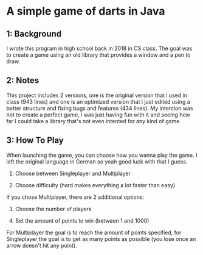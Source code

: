 # A simple game of darts in Java


## 1: Background

I wrote this program in high school back in 2018 in CS class. The goal was to create a game using an old library that provides a window and a pen to draw. 

## 2: Notes

This project includes 2 versions, one is the original version that i used in class (943 lines) and one is an optimized version that i just edited using a better structure and fixing bugs and features (434 lines). My intention was not to create a perfect 
game, I was just having fun with it and seeing how far I could take a library that's not even intented for any kind of game.

## 3: How To Play

When launching the game, you can choose how you wanna play the game. I left the original language in German so yeah good luck with that I guess.

1. Choose between Singleplayer and Multiplayer

2. Choose difficulty (hard makes everything a lot faster than easy)




If you chose Multiplayer, there are 2 additional options:




3. Choose the number of players

4. Set the amount of points to win (between 1 and 1000)

For Multiplayer the goal is to reach the amount of points specified, for Singleplayer the goal is to get as many points as possible (you lose once an arrow doesn't
hit any point).
